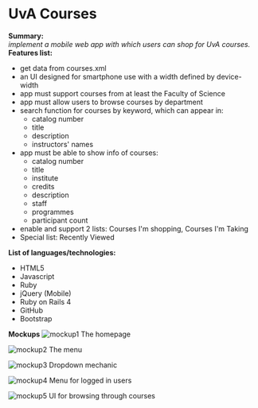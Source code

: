 # UvA Courses   
**Summary:**   
*implement a mobile web app with which users can shop for UvA courses.*   
**Features list:**

* get data from courses.xml 
* an UI designed for smartphone use with a width defined by device-width  
* app must support courses from at least the Faculty of Science  
* app must allow users to browse courses by department  
* search function for courses by keyword, which can appear in:    
  + catalog number
  + title  
  + description  
  + instructors' names    
* app must be able to show info of courses:
  + catalog number  
  + title
  + institute
  + credits
  + description
  + staff
  + programmes
  + participant count
* enable and support 2 lists: Courses I'm shopping, Courses I'm Taking
* Special list: Recently Viewed

**List of languages/technologies:**  

* HTML5  
* Javascript
* Ruby
* jQuery (Mobile)
* Ruby on Rails 4
* GitHub
* Bootstrap

**Mockups**
![mockup1](doc/homepage.png)
The homepage

![mockup2](doc/menu.png)
The menu

![mockup3](doc/dropdown.png)
Dropdown mechanic

![mockup4](doc/menu-logged.png)
Menu for logged in users

![mockup5](doc/browse.png)
UI for browsing through courses